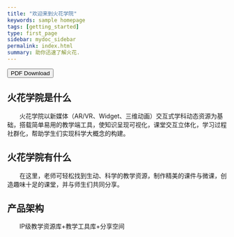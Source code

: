 ```yaml
---
title: "欢迎来到火花学院"
keywords: sample homepage
tags: [getting_started]
type: first_page
sidebar: mydoc_sidebar
permalink: index.html
summary: 助你迅速了解火花.
---
```


<a target="_blank" class="noCrossRef" href="/pdf/mydoc.pdf"><button type="button" class="btn btn-default" aria-label="Left Align"><span class="glyphicon glyphicon-download-alt" aria-hidden="true"></span> PDF Download</button></a>

## 火花学院是什么   
&ensp;&ensp;&ensp;&ensp;火花学院以新媒体（AR/VR、Widget、三维动画）交互式学科动态资源为基础，搭载简单易用的教学端工具，使知识呈现可视化，课堂交互立体化，学习过程社群化，帮助学生们实现科学大概念的构建。   
## 火花学院有什么   
&ensp;&ensp;&ensp;&ensp;在这里，老师可轻松找到生动、科学的教学资源，制作精美的课件与微课，创造趣味十足的课堂，并与师生们共同分享。   
## 产品架构   
&ensp;&ensp;&ensp;&ensp;IP级教学资源库+教学工具库+分享空间


